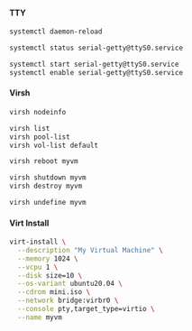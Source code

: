 #### TTY

```bash
systemctl daemon-reload

systemctl status serial-getty@ttyS0.service

systemctl start serial-getty@ttyS0.service
systemctl enable serial-getty@ttyS0.service
```

#### Virsh

```bash
virsh nodeinfo
```

```bash
virsh list
virsh pool-list
virsh vol-list default

virsh reboot myvm
```

```bash
virsh shutdown myvm
virsh destroy myvm

virsh undefine myvm
```

#### Virt Install

```bash
virt-install \
  --description "My Virtual Machine" \
  --memory 1024 \
  --vcpu 1 \
  --disk size=10 \
  --os-variant ubuntu20.04 \
  --cdrom mini.iso \
  --network bridge:virbr0 \
  --console pty,target_type=virtio \
  --name myvm
```
